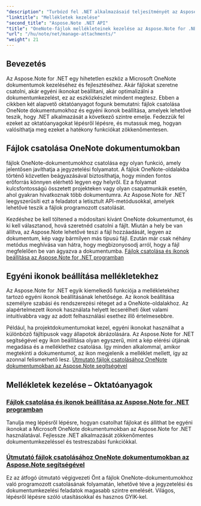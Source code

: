 ```yaml
---
"description": "Turbózd fel .NET alkalmazásaid teljesítményét az Aspose.Note segítségével. Fedezz fel oktatóanyagokat a fájlok csatolásáról, ikonok beállításáról és a mellékletek lekéréséről a fejlesztés fokozása érdekében."
"linktitle": "Mellékletek kezelése"
"second_title": "Aspose.Note .NET API"
"title": "OneNote-fájlok mellékleteinek kezelése az Aspose.Note for .NET használatával"
"url": "/hu/note/net/manage-attachments/"
"weight": 21
---
```


## Bevezetés

Az Aspose.Note for .NET egy hihetetlen eszköz a Microsoft OneNote dokumentumok kezeléséhez és fejlesztéséhez. Akár fájlokat szeretne csatolni, akár egyéni ikonokat beállítani, akár optimalizálni a dokumentumkezelést, ez az eszközkészlet mindent megtesz. Ebben a cikkben két alapvető oktatóanyagot fogunk bemutatni: fájlok csatolása OneNote dokumentumokhoz és egyéni ikonok beállítása, amelyek lehetővé teszik, hogy .NET alkalmazását a következő szintre emelje. Fedezzük fel ezeket az oktatóanyagokat lépésről lépésre, és mutassuk meg, hogyan valósíthatja meg ezeket a hatékony funkciókat zökkenőmentesen.

## Fájlok csatolása OneNote dokumentumokban  
fájlok OneNote-dokumentumokhoz csatolása egy olyan funkció, amely jelentősen javíthatja a jegyzetelési folyamatot. A fájlok OneNote-oldalakba történő közvetlen beágyazásával biztosíthatja, hogy minden fontos erőforrás könnyen elérhető legyen egy helyről. Ez a folyamat kulcsfontosságú összetett projekteken vagy olyan csapatmunkák esetén, ahol gyakran hivatkoznak több dokumentumra. Az Aspose.Note for .NET leegyszerűsíti ezt a feladatot a letisztult API-metódusokkal, amelyek lehetővé teszik a fájlok programozott csatolását.

Kezdéshez be kell töltened a módosítani kívánt OneNote dokumentumot, és ki kell választanod, hová szeretnéd csatolni a fájlt. Miután a hely be van állítva, az Aspose.Note lehetővé teszi a fájl hozzáadását, legyen az dokumentum, kép vagy bármilyen más típusú fájl. Ezután már csak néhány metódus meghívása van hátra, hogy megbizonyosodj arról, hogy a fájl megfelelően be van ágyazva a dokumentumba.
[Fájlok csatolása és ikonok beállítása az Aspose.Note for .NET programban](./attaching-files-setting-icons/)

## Egyéni ikonok beállítása mellékletekhez  
Az Aspose.Note for .NET egyik kiemelkedő funkciója a mellékletekhez tartozó egyéni ikonok beállításának lehetősége. Az ikonok beállítása személyre szabási és rendszerezési réteget ad a OneNote-oldalakhoz. Az alapértelmezett ikonok használata helyett lecserélheti őket valami intuitívabbra vagy az adott felhasználási esethez illő értelmesebbre.

Például, ha projektdokumentumokat kezel, egyéni ikonokat használhat a különböző fájltípusok vagy állapotok ábrázolására. Az Aspose.Note for .NET segítségével egy ikon beállítása olyan egyszerű, mint a kép elérési útjának megadása és a melléklethez csatolása. Így minden alkalommal, amikor megtekinti a dokumentumot, az ikon megjelenik a melléklet mellett, így az azonnal felismerhető lesz.
[Útmutató fájlok csatolásához OneNote dokumentumokban az Aspose.Note segítségével](./attach-file-in-one-note-documents/)

## Mellékletek kezelése – Oktatóanyagok
### [Fájlok csatolása és ikonok beállítása az Aspose.Note for .NET programban](./attaching-files-setting-icons/)
Tanulja meg lépésről lépésre, hogyan csatolhat fájlokat és állíthat be egyéni ikonokat a Microsoft OneNote dokumentumokban az Aspose.Note for .NET használatával. Fejlessze .NET alkalmazását zökkenőmentes dokumentumkezeléssel és testreszabási funkciókkal.
### [Útmutató fájlok csatolásához OneNote dokumentumokban az Aspose.Note segítségével](./attach-file-in-one-note-documents/)
Ez az átfogó útmutató végigvezeti Önt a fájlok OneNote-dokumentumokhoz való programozott csatolásának folyamatán, lehetővé téve a jegyzetelési és dokumentumkezelési feladatok magasabb szintre emelését. Világos, lépésről lépésre szóló utasításokkal és hasznos GYIK-kel.